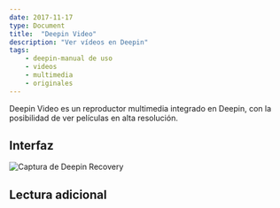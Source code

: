 ```yaml
---
date: 2017-11-17
type: Document
title:  "Deepin Video"
description: "Ver vídeos en Deepin"
tags:
    - deepin-manual de uso
    - videos
    - multimedia
    - originales
---
```


Deepin Video es un reproductor multimedia integrado en Deepin, con la posibilidad de ver películas en alta resolución.

## Interfaz
<div class="row">
    <div class="medium-12 columns t30">
    <img src="{{ site.urlimg }}deepinvideo.png" alt="Captura de Deepin Recovery">
    </div><!-- /.medium-4.columns -->
</div>

## Lectura adicional
